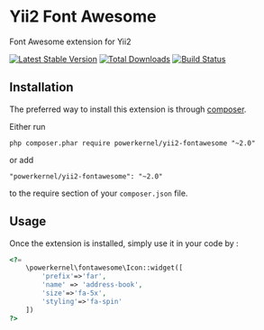 Yii2 Font Awesome
=================
Font Awesome extension for Yii2

[![Latest Stable Version](https://poser.pugx.org/powerkernel/yii2-fontawesome/v/stable)](https://packagist.org/packages/powerkernel/yii2-fontawesome)
[![Total Downloads](https://poser.pugx.org/powerkernel/yii2-fontawesome/downloads)](https://packagist.org/packages/powerkernel/yii2-fontawesome)
[![Build Status](https://travis-ci.org/powerkernel/yii2-fontawesome.svg?branch=master)](https://travis-ci.org/powerkernel/yii2-fontawesome)

Installation
------------

The preferred way to install this extension is through [composer](http://getcomposer.org/download/).

Either run

```
php composer.phar require powerkernel/yii2-fontawesome "~2.0"
```

or add

```
"powerkernel/yii2-fontawesome": "~2.0"
```

to the require section of your `composer.json` file.


Usage
-----

Once the extension is installed, simply use it in your code by  :

```php
<?= 
    \powerkernel\fontawesome\Icon::widget([
        'prefix'=>'far',
        'name' => 'address-book',
        'size'=>'fa-5x',
        'styling'=>'fa-spin'
    ]) 
?>
```

